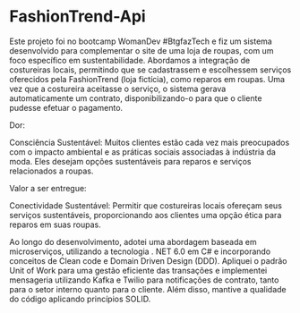 # FashionTrend-Api

Este projeto foi no bootcamp WomanDev #BtgfazTech e fiz um sistema desenvolvido para
complementar o site de uma loja de roupas, com um foco específico em sustentabilidade. Abordamos a
integração de costureiras locais, permitindo que se cadastrassem e escolhessem serviços oferecidos pela
FashionTrend (loja fictícia), como reparos em roupas. Uma vez que a costureira aceitasse o serviço, o sistema
gerava automaticamente um contrato, disponibilizando-o para que o cliente pudesse efetuar o pagamento.

Dor:

Consciência Sustentável: Muitos clientes estão cada vez mais preocupados com o impacto ambiental e as
práticas sociais associadas à indústria da moda. Eles desejam opções sustentáveis para reparos e serviços
relacionados a roupas.

Valor a ser entregue:

Conectividade Sustentável: Permitir que costureiras locais ofereçam seus serviços sustentáveis,
proporcionando aos clientes uma opção ética para reparos em suas roupas.

Ao longo do desenvolvimento, adotei uma abordagem baseada em microserviços, utilizando a tecnologia .
NET 6.0 em C# e incorporando conceitos de Clean code e Domain Driven Design (DDD). Apliquei o padrão
Unit of Work para uma gestão eficiente das transações e implementei mensageria utilizando Kafka e Twilio
para notificações de contrato, tanto para o setor interno quanto para o cliente. Além disso, mantive a
qualidade do código aplicando princípios SOLID.
